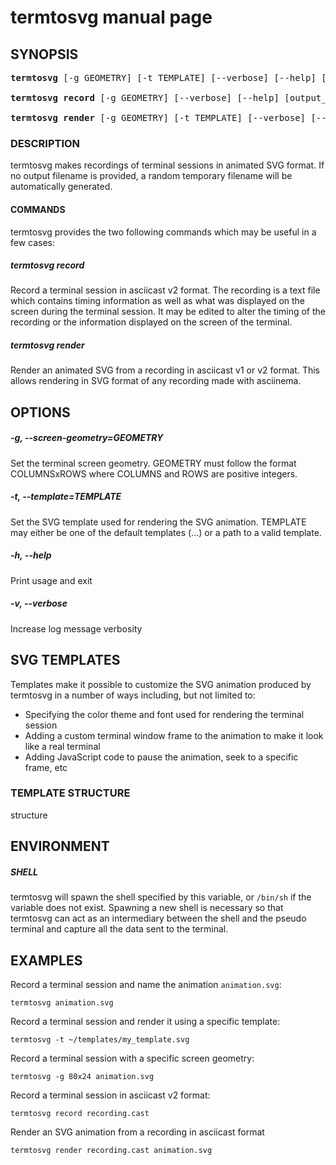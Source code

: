# termtosvg manual page

## SYNOPSIS

<pre>
<b>termtosvg</b> [-g GEOMETRY] [-t TEMPLATE] [--verbose] [--help] [output_file]

<b>termtosvg record</b> [-g GEOMETRY] [--verbose] [--help] [output_file]

<b>termtosvg render</b> [-g GEOMETRY] [-t TEMPLATE] [--verbose] [--help] <i>input_file</i> [output_file]
</pre>

### DESCRIPTION
termtosvg makes recordings of terminal sessions in animated SVG format. If no output
filename is provided, a random temporary filename will be automatically generated.

#### COMMANDS
termtosvg provides the two following commands which may be useful in a few cases:

##### termtosvg record
Record a terminal session in asciicast v2 format. The recording is a text file which
contains timing information as well as what was displayed on the screen during the
terminal session. It may be edited to alter the timing of
the recording or the information displayed on the screen of the terminal.

##### termtosvg render
Render an animated SVG from a recording in asciicast v1 or v2 format. This allows
rendering in SVG format of any recording made with asciinema.

## OPTIONS

##### -g, --screen-geometry=GEOMETRY
Set the terminal screen geometry. GEOMETRY must follow the format COLUMNSxROWS where COLUMNS
and ROWS are positive integers.

##### -t, --template=TEMPLATE
Set the SVG template used for rendering the SVG animation. TEMPLATE may either be
one of the default templates (...) or a path to a valid template.

##### -h, --help
Print usage and exit

##### -v, --verbose
Increase log message verbosity


## SVG TEMPLATES
Templates make it possible to customize the SVG animation produced by termtosvg in a number
of ways including, but not limited to:

* Specifying the color theme and font used for rendering the terminal session
* Adding a custom terminal window frame to the animation to make it look like a real terminal
* Adding JavaScript code to pause the animation, seek to a specific frame, etc


### TEMPLATE STRUCTURE
structure


## ENVIRONMENT
##### SHELL
termtosvg will spawn the shell specified by this variable, or ``/bin/sh`` if the
variable does not exist. Spawning a new shell is necessary so that termtosvg can act
as an intermediary between the shell and the pseudo terminal and capture all the data sent
to the terminal.


## EXAMPLES

Record a terminal session and name the animation `animation.svg`:
```
termtosvg animation.svg
```

Record a terminal session and render it using a specific template:
```
termtosvg -t ~/templates/my_template.svg
```

Record a terminal session with a specific screen geometry:
```
termtosvg -g 80x24 animation.svg
```

Record a terminal session in asciicast v2 format:
```
termtosvg record recording.cast
```

Render an SVG animation from a recording in asciicast format
```
termtosvg render recording.cast animation.svg
```
